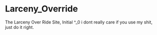 # Larceny_Override
The Larceny Over Ride Site, Initial 
^_0 i dont really care if you use my shit,
just do it right. 
